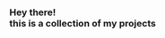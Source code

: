 
<html lang="en">
<head>
    <meta charset="UTF-8">
    <meta name="viewport" content="width=device-width, initial-scale=1.0">
    <title>alejandro3469.github.io</title>
</head>
<body>
    <h3>Hey there! <br> this is a collection of my projects</h3>
    <p></p>
</body>
</html>
